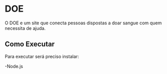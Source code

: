 
# DOE

O DOE e um site que conecta pessoas dispostas a doar sangue com quem necessita de ajuda.

## Como Executar

Para executar será preciso instalar:

-Node.js

